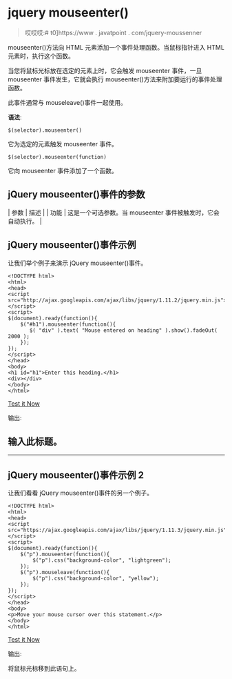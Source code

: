 # jquery mouseenter()

> 哎哎哎:# t0]https://www . javatpoint . com/jquery-moussenner

mouseenter()方法向 HTML 元素添加一个事件处理函数。当鼠标指针进入 HTML 元素时，执行这个函数。

当您将鼠标光标放在选定的元素上时，它会触发 mouseenter 事件，一旦 mouseenter 事件发生，它就会执行 mouseenter()方法来附加要运行的事件处理函数。

此事件通常与 mouseleave()事件一起使用。

**语法**:

```
$(selector).mouseenter()

```

它为选定的元素触发 mouseenter 事件。

```
$(selector).mouseenter(function)

```

它向 mouseenter 事件添加了一个函数。

## jQuery mouseenter()事件的参数

| 参数 | 描述 |
| 功能 | 这是一个可选参数。当 mouseenter 事件被触发时，它会自动执行。 |

## jQuery mouseenter()事件示例

让我们举个例子来演示 jQuery mouseenter()事件。

```
<!DOCTYPE html>  
<html>  
<head>  
<script src="http://ajax.googleapis.com/ajax/libs/jquery/1.11.2/jquery.min.js"></script>  
<script>  
$(document).ready(function(){  
    $("#h1").mouseenter(function(){  
       $( "div" ).text( "Mouse entered on heading" ).show().fadeOut( 2000 ); 
    });  
});  
</script>  
</head>  
<body>  
<h1 id="h1">Enter this heading.</h1> 
<div></div> 
</body>  
</html>  

```

[Test it Now](https://www.javatpoint.com/oprweb/test.jsp?filename=jquerymouseenter1)

输出:

## 输入此标题。

* * *

## jQuery mouseenter()事件示例 2

让我们看看 jQuery mouseenter()事件的另一个例子。

```
<!DOCTYPE html>
<html>
<head>
<script src="https://ajax.googleapis.com/ajax/libs/jquery/1.11.3/jquery.min.js"></script>
<script>
$(document).ready(function(){
    $("p").mouseenter(function(){
        $("p").css("background-color", "lightgreen");
    });
    $("p").mouseleave(function(){
        $("p").css("background-color", "yellow");
    });
});
</script>
</head>
<body>
<p>Move your mouse cursor over this statement.</p>
</body>
</html>

```

[Test it Now](https://www.javatpoint.com/oprweb/test.jsp?filename=jquerymouseenter2)

输出:

将鼠标光标移到此语句上。